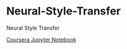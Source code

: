 # Neural-Style-Transfer
Neural Style Transfer

[Coursera Jupyter Notebook](https://nbviewer.jupyter.org/github/ChanchalKumarMaji/Neural-Style-Transfer/blob/master/Neural%20Style%20Transfer/Art%20Generation%20with%20Neural%20Style%20Transfer.ipynb)
